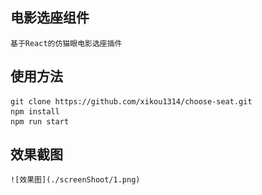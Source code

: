 ## 电影选座组件
    基于React的仿猫眼电影选座插件
## 使用方法
    git clone https://github.com/xikou1314/choose-seat.git
    npm install
    npm run start
## 效果截图
    ![效果图](./screenShoot/1.png)